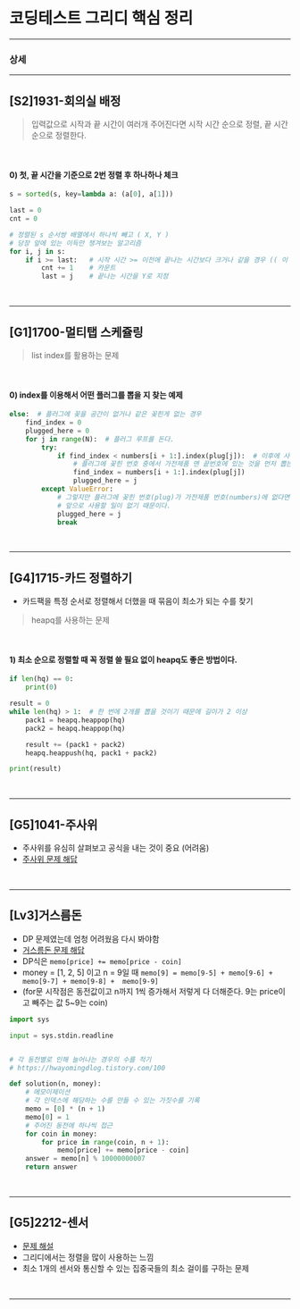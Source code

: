 # 코딩테스트 그리디 핵심 정리
- - -
### 상세

- - -

## [S2]1931-회의실 배정
> 입력값으로 시작과 끝 시간이 여러개 주어진다면
> 시작 시간 순으로 정렬, 끝 시간 순으로 정렬한다.

<br >

#### 0) 첫, 끝 시간을 기준으로  2번 정렬 후 하나하나 체크  
```python
s = sorted(s, key=lambda a: (a[0], a[1]))

last = 0
cnt = 0

# 정렬된 s 순서쌍 배열에서 하나씩 빼고 ( X, Y )
# 당장 앞에 있는 이득만 챙겨보는 알고리즘
for i, j in s:
    if i >= last:   # 시작 시간 >= 이전에 끝나는 시간보다 크거나 같을 경우 (( 이 경우가 교체 가능한 시간 ))
        cnt += 1    # 카운트
        last = j    # 끝나는 시간을 Y로 지정
```

<br >

- - -

## [G1]1700-멀티탭 스케쥴링
> list index를 활용하는 문제

<br >

#### 0) index를 이용해서 어떤 플러그를 뽑을 지 찾는 예제  
```python
else:  # 플러그에 꽂을 공간이 없거나 같은 꽂힌게 없는 경우
    find_index = 0
    plugged_here = 0
    for j in range(N):  # 플러그 루프를 돈다.
        try:
            if find_index < numbers[i + 1:].index(plug[j]):  # 이후에 사용하는 플러그인지 확인한다.
                # 플러그에 꽂힌 번호 중에서 가전제품 맨 끝번호에 있는 것을 먼저 뽑는게 더 효율적이다.
                find_index = numbers[i + 1:].index(plug[j])
                plugged_here = j
        except ValueError:
            # 그렇지만 플러그에 꽂힌 번호(plug)가 가전제품 번호(numbers)에 없다면 그걸 가장 먼저 뽑는다.
            # 앞으로 사용할 일이 없기 때문이다.
            plugged_here = j
            break
```

<br >

- - -

## [G4]1715-카드 정렬하기
 - 카드팩을 특정 순서로 정렬해서 더했을 때 묶음이 최소가 되는 수를 찾기
> heapq를 사용하는 문제

<br >

#### 1) 최소 순으로 정렬할 때 꼭 정렬 쓸 필요 없이 heapq도 좋은 방법이다. 
```python
if len(hq) == 0:
    print(0)

result = 0
while len(hq) > 1:  # 한 번에 2개를 뽑을 것이기 때문에 길이가 2 이상
    pack1 = heapq.heappop(hq)
    pack2 = heapq.heappop(hq)

    result += (pack1 + pack2)
    heapq.heappush(hq, pack1 + pack2)

print(result)

```

<br >

- - -

## [G5]1041-주사위
 - 주사위를 유심히 살펴보고 공식을 내는 것이 중요 (어려움)
- [주사위 문제 해답](https://710jym.medium.com/baekjoon-1041-python-4153e686aec4)

<br >

- - -

## [Lv3]거스름돈
 - DP 문제였는데 엄청 어려웠음 다시 봐야함
 - [거스름돈 문제 해답](https://hwayomingdlog.tistory.com/100)
 - DP식은 `memo[price] += memo[price - coin]`
 - money = [1, 2, 5] 이고 n = 9일 때 `memo[9] = memo[9-5] + memo[9-6] + memo[9-7] + memo[9-8] +  memo[9-9]`
 - (for문 시작점은 동전값이고 n까지 1씩 증가해서 저렇게 다 더해준다. 9는 price이고 빼주는 값 5~9는 coin)

```python
import sys

input = sys.stdin.readline


# 각 동전별로 인해 늘어나는 경우의 수를 적기
# https://hwayomingdlog.tistory.com/100

def solution(n, money):
    # 메모이제이션
    # 각 인덱스에 해당하는 수를 만들 수 있는 가짓수를 기록
    memo = [0] * (n + 1)
    memo[0] = 1
    # 주어진 동전에 하나씩 접근
    for coin in money:
        for price in range(coin, n + 1):
            memo[price] += memo[price - coin]
    answer = memo[n] % 10000000007
    return answer
```

<br >

- - -


## [G5]2212-센서
- [문제 해설](https://journeytosth.tistory.com/16)
- 그리디에서는 정렬을 많이 사용하는 느낌
- 최소 1개의 센서와 통신할 수 있는 집중국들의 최소 걸이를 구하는 문제

<br >

- - -






